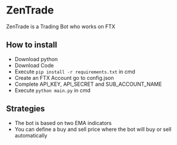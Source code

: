 # ZenTrade

ZenTrade is a Trading Bot who works on FTX

## How to install

* Download python
* Download Code
* Execute ```pip install -r requirements.txt``` in cmd
* Create an FTX Account go to config.json
* Complete API_KEY, API_SECRET and SUB_ACCOUNT_NAME
* Execute ```python main.py``` in cmd

## Strategies

* The bot is based on two EMA indicators
* You can define a buy and sell price where the bot will buy or sell automatically
